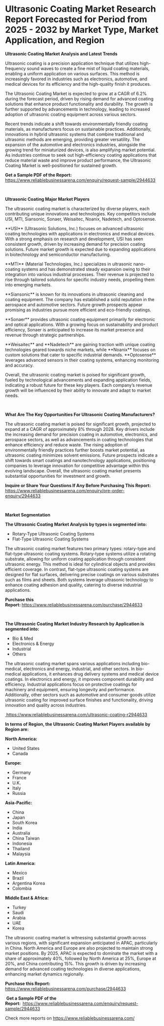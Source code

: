 <p><h1>Ultrasonic Coating Market Research Report Forecasted for Period from 2025 -  2032 by Market Type, Market Application, and Region</h1></p><p><strong>Ultrasonic Coating Market Analysis and Latest Trends</strong></p>
<p><p>Ultrasonic coating is a precision application technique that utilizes high-frequency sound waves to create a fine mist of liquid coating materials, enabling a uniform application on various surfaces. This method is increasingly favored in industries such as electronics, automotive, and medical devices for its efficiency and the high-quality finish it produces.</p><p>The Ultrasonic Coating Market is expected to grow at a CAGR of 6.2% during the forecast period, driven by rising demand for advanced coating solutions that enhance product functionality and durability. The growth is further supported by advancements in technology, leading to increased adoption of ultrasonic coating equipment across various sectors. </p><p>Recent trends indicate a shift towards environmentally friendly coating materials, as manufacturers focus on sustainable practices. Additionally, innovations in hybrid ultrasonic systems that combine traditional and ultrasonic methods are emerging, providing greater versatility. The expansion of the automotive and electronics industries, alongside the growing trend for miniaturized devices, is also amplifying market potential. As industries continue to seek out high-efficiency coating applications that reduce material waste and improve product performance, the Ultrasonic Coating Market is well-positioned for sustained growth.</p></p>
<p><strong>Get a Sample PDF of the Report:&nbsp;</strong> <a href="https://www.reliablebusinessarena.com/enquiry/request-sample/2944633?utm_campaign=2892&utm_medium=2&utm_source=Github&utm_content=ia&utm_term=11032025&utm_id=ultrasonic-coating">https://www.reliablebusinessarena.com/enquiry/request-sample/2944633</a></p>
<p>&nbsp;</p>
<p><strong>Ultrasonic Coating Major Market Players</strong></p>
<p><p>The ultrasonic coating market is characterized by diverse players, each contributing unique innovations and technologies. Key competitors include USI, MTI, Siansonic, Sonaer, Weisaitec, Noanix, Nadetech, and Optosense.</p><p>**USI** (Ultrasonic Solutions, Inc.) focuses on advanced ultrasonic coating technologies with applications in electronics and medical devices. With a strong emphasis on research and development, USI has seen consistent growth, driven by increasing demand for precision coating solutions. Future market growth is expected due to expanding applications in biotechnology and semiconductor manufacturing.</p><p>**MTI** (Material Technologies, Inc.) specializes in ultrasonic nano-coating systems and has demonstrated steady expansion owing to their integration into various industrial processes. Their revenue is projected to rise through tailored solutions for specific industry needs, propelling them into emerging markets.</p><p>**Siansonic** is known for its innovations in ultrasonic cleaning and coating equipment. The company has established a solid reputation in the aerospace and automotive sectors. Future growth prospects appear promising as industries pursue more efficient and eco-friendly coatings.</p><p>**Sonaer** provides ultrasonic coating equipment primarily for electronic and optical applications. With a growing focus on sustainability and product efficiency, Sonaer is anticipated to increase its market presence and revenue through strategic partnerships.</p><p>**Weisaitec** and **Nadetech** are gaining traction with unique coating technologies geared towards niche markets, while **Noanix** focuses on custom solutions that cater to specific industrial demands. **Optosense** leverages advanced sensors in their coating systems, enhancing monitoring and accuracy.</p><p>Overall, the ultrasonic coating market is poised for significant growth, fueled by technological advancements and expanding application fields, indicating a robust future for these key players. Each company’s revenue growth will be influenced by their ability to innovate and adapt to market needs.</p></p>
<p>&nbsp;</p>
<p><strong>What Are The Key Opportunities For Ultrasonic Coating Manufacturers?</strong></p>
<p><p>The ultrasonic coating market is poised for significant growth, projected to expand at a CAGR of approximately 8% through 2028. Key drivers include the increasing demand for precision coating in automotive, electronics, and aerospace sectors, as well as advancements in coating technologies that enhance efficiency and reduce waste. The rising adoption of environmentally friendly practices further boosts market potential, as ultrasonic coating minimizes solvent emissions. Future prospects indicate a shift towards smart coatings and nanotechnology applications, positioning companies to leverage innovation for competitive advantage within this evolving landscape. Overall, the ultrasonic coating market presents substantial opportunities for investment and growth.</p></p>
<p><strong>Inquire or Share Your Questions If Any Before Purchasing This Report:</strong> <a href="https://www.reliablebusinessarena.com/enquiry/pre-order-enquiry/2944633?utm_campaign=2892&utm_medium=2&utm_source=Github&utm_content=ia&utm_term=11032025&utm_id=ultrasonic-coating">https://www.reliablebusinessarena.com/enquiry/pre-order-enquiry/2944633</a></p>
<p>&nbsp;</p>
<p><strong>Market Segmentation</strong></p>
<p><strong>The Ultrasonic Coating Market Analysis by types is segmented into:</strong></p>
<p><ul><li>Rotary-Type Ultrasonic Coating Systems</li><li>Flat-Type Ultrasonic Coating Systems</li></ul></p>
<p><p>The ultrasonic coating market features two primary types: rotary-type and flat-type ultrasonic coating systems. Rotary-type systems utilize a rotating substrate, allowing for uniform coating application through consistent ultrasonic energy. This method is ideal for cylindrical objects and provides efficient coverage. In contrast, flat-type ultrasonic coating systems are designed for flat surfaces, delivering precise coatings on various substrates such as films and sheets. Both systems leverage ultrasonic technology to enhance coating adhesion and quality, catering to diverse industrial applications.</p></p>
<p><strong>Purchase this Report:&nbsp;</strong><a href="https://www.reliablebusinessarena.com/purchase/2944633?utm_campaign=2892&utm_medium=2&utm_source=Github&utm_content=ia&utm_term=11032025&utm_id=ultrasonic-coating">https://www.reliablebusinessarena.com/purchase/2944633</a></p>
<p>&nbsp;</p>
<p><strong>The Ultrasonic Coating Market Industry Research by Application is segmented into:</strong></p>
<p><ul><li>Bio & Med</li><li>Electronics & Energy</li><li>Industrial</li><li>Others</li></ul></p>
<p><p>The ultrasonic coating market spans various applications including bio-medical, electronics and energy, industrial, and other sectors. In bio-medical applications, it enhances drug delivery systems and medical device coatings. In electronics and energy, it improves component durability and efficiency. Industrial applications focus on protective coatings for machinery and equipment, ensuring longevity and performance. Additionally, other sectors such as automotive and consumer goods utilize ultrasonic coating for improved surface finishes and functionality, driving innovation and quality across industries.</p></p>
<p><a href="https://www.reliablebusinessarena.com/ultrasonic-coating-r2944633?utm_campaign=2892&utm_medium=2&utm_source=Github&utm_content=ia&utm_term=11032025&utm_id=ultrasonic-coating">&nbsp;https://www.reliablebusinessarena.com/ultrasonic-coating-r2944633</a></p>
<p><strong>In terms of Region, the Ultrasonic Coating Market Players available by Region are:</strong></p>
<p>
    <p> <strong> North America: </strong>
        <ul>
            <li>United States</li>
            <li>Canada</li>
        </ul>
        </p> 
    <p> <strong> Europe: </strong>
        <ul>
            <li>Germany</li>
            <li>France</li>
            <li>U.K.</li>
            <li>Italy</li>
            <li>Russia</li>
        </ul>
        </p> 
    <p> <strong> Asia-Pacific: </strong>
        <ul>
            <li>China</li>
            <li>Japan</li>
            <li>South Korea</li>
            <li>India</li>
            <li>Australia</li>
            <li>China Taiwan</li>
            <li>Indonesia</li>
            <li>Thailand</li>
            <li>Malaysia</li>
        </ul>
        </p> 
    <p> <strong> Latin America: </strong>
        <ul>
            <li>Mexico</li>
            <li>Brazil</li>
            <li>Argentina Korea</li>
            <li>Colombia</li>
        </ul>
        </p> 
    <p> <strong> Middle East & Africa: </strong>
        <ul>
            <li>Turkey</li>
            <li>Saudi</li>
            <li>Arabia</li>
            <li>UAE</li>
            <li>Korea</li>
        </ul>
    </p>
    </p>
<p><p>The ultrasonic coating market is witnessing substantial growth across various regions, with significant expansion anticipated in APAC, particularly in China. North America and Europe are also projected to maintain strong market positions. By 2025, APAC is expected to dominate the market with a share of approximately 40%, followed by North America at 25%, Europe at 20%, and China contributing 15%. This growth is driven by increasing demand for advanced coating technologies in diverse applications, enhancing market dynamics regionally.</p></p>
<p><strong>Purchase this Report: </strong><a href="https://www.reliablebusinessarena.com/purchase/2944633?utm_campaign=2892&utm_medium=2&utm_source=Github&utm_content=ia&utm_term=11032025&utm_id=ultrasonic-coating">https://www.reliablebusinessarena.com/purchase/2944633</a></p>
<p>&nbsp;<strong>Get a Sample PDF of the Report:&nbsp;&nbsp;</strong><a href="https://www.reliablebusinessarena.com/enquiry/request-sample/2944633?utm_campaign=2892&utm_medium=2&utm_source=Github&utm_content=ia&utm_term=11032025&utm_id=ultrasonic-coating">https://www.reliablebusinessarena.com/enquiry/request-sample/2944633</a></p>
<p><strong></strong></p>
<p>Check more reports on <a href="https://www.reliablebusinessarena.com/?utm_campaign=2892&utm_medium=2&utm_source=Github&utm_content=ia&utm_term=11032025&utm_id=ultrasonic-coating">https://www.reliablebusinessarena.com/</a></p>